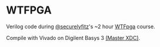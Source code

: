 # WTFPGA

Verilog code during [@securelyfitz](https://github.com/securelyfitz)'s ~2 hour [WTFpga](https://github.com/securelyfitz/WTFpga) course.

Compile with Vivado on Digilent Basys 3 [(Master XDC)](https://github.com/Digilent/digilent-xdc/blob/master/Basys-3-Master.xdc).
